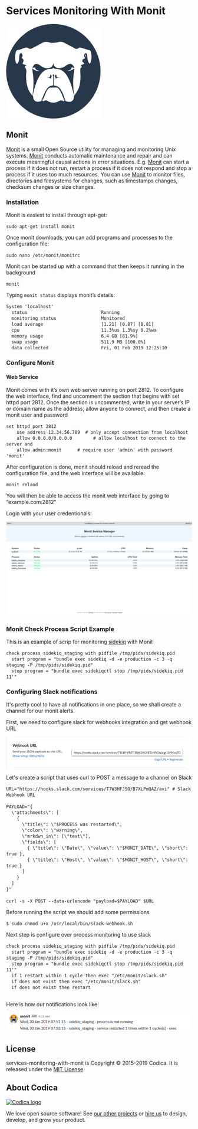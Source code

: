 # Services Monitoring With Monit

![](images/MonitLogo.png)

## Monit
[Monit](https://mmonit.com/monit/) is a small Open Source utility for managing and monitoring Unix systems. [Monit](https://mmonit.com/monit/) conducts automatic maintenance and repair and can execute meaningful causal actions in error situations. E.g. [Monit](https://mmonit.com/monit/) can start a process if it does not run, restart a process if it does not respond and stop a process if it uses too much resources. You can use [Monit](https://mmonit.com/monit/) to monitor files, directories and filesystems for changes, such as timestamps changes, checksum changes or size changes.

### Installation

Monit is easiest to install through apt-get:

```
sudo apt-get install monit
```

Once monit downloads, you can add programs and processes to the configuration file:

```
sudo nano /etc/monit/monitrc
```

Monit can be started up with a command that then keeps it running in the background

```
monit
```

Typing ```monit status``` displays monit’s details:

```
System 'localhost'
  status                            Running
  monitoring status                 Monitored
  load average                      [1.21] [0.87] [0.81]
  cpu                               11.3%us 1.3%sy 0.2%wa
  memory usage                      6.4 GB [81.9%]
  swap usage                        511.9 MB [100.0%]
  data collected                    Fri, 01 Feb 2019 12:25:10
```
### Configure Monit

#### Web Service

Monit comes with it’s own web server running on port 2812. To configure the web interface, find and uncomment the section that begins with set httpd port 2812. Once the section is uncommented, write in your server’s IP or domain name as the address, allow anyone to connect, and then create a monit user and password

```
set httpd port 2812
    use address 12.34.56.789  # only accept connection from localhost
    allow 0.0.0.0/0.0.0.0        # allow localhost to connect to the server and
    allow admin:monit      # require user 'admin' with password 'monit'
```

After configuration is done, monit should reload and reread the configuration file, and the web interface will be available:

```
monit relaod
```

You will then be able to access the monit web interface by going to “example.com:2812”

Login with your user credentionals:

![](images/monit_http.png)

### Monit Check Process Script Example
This is an example of scrip for monitoring [sidekiq](https://github.com/mperham/sidekiq) with Monit

```
check process sidekiq_staging with pidfile /tmp/pids/sidekiq.pid
  start program = "bundle exec sidekiq -d -e production -c 3 -q staging -P /tmp/pids/sidekiq.pid"
  stop program = "bundle exec sidekiqctl stop /tmp/pids/sidekiq.pid 11'"
```

### Configuring Slack notifications

It's pretty cool to have all notifications in one place, so we shall create a channel for our monit alerts.

First, we need to configure slack for webhooks integration and get 
webhook URL


![](images/slack-url.png)

Let's create a script that uses curl to POST a message to a channel on Slack

```
URL="https://hooks.slack.com/services/T7W3HFJSO/B7XLPmQAZ/avi" # Slack Webhook URL

PAYLOAD="{
  \"attachments\": [
    {
      \"title\": \"$PROCESS was restarted\",
      \"color\": \"warning\",
      \"mrkdwn_in\": [\"text\"],
      \"fields\": [
        { \"title\": \"Date\", \"value\": \"$MONIT_DATE\", \"short\": true },
        { \"title\": \"Host\", \"value\": \"$MONIT_HOST\", \"short\": true }
      ]
    }
  ]
}"

curl -s -X POST --data-urlencode "payload=$PAYLOAD" $URL
```
Before running the script we should add some permissions

```
$ sudo chmod u+x /usr/local/bin/slack-webhook.sh
```

Next step is configure over process monitoring to use slack

```
check process sidekiq_staging with pidfile /tmp/pids/sidekiq.pid
  start program = "bundle exec sidekiq -d -e production -c 3 -q staging -P /tmp/pids/sidekiq.pid"
  stop program = "bundle exec sidekiqctl stop /tmp/pids/sidekiq.pid 11'"
  if 1 restart within 1 cycle then exec "/etc/monit/slack.sh"
  if does not exist then exec "/etc/monit/slack.sh"
  if does not exist then restart


```

Here is how our notifications look like:

![](images/notifications.png)


## License
services-monitoring-with-monit is Copyright © 2015-2019 Codica. It is released under the [MIT License](https://opensource.org/licenses/MIT).

## About Codica

[![Codica logo](https://www.codica.com/assets/images/logo/logo.svg)](https://www.codica.com)

We love open source software! See [our other projects](https://github.com/codica2) or [hire us](https://www.codica.com/) to design, develop, and grow your product.
